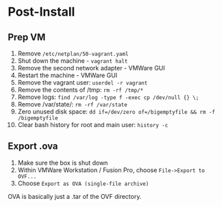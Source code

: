 # Post-Install

## Prep VM

1. Remove `/etc/netplan/50-vagrant.yaml`
1. Shut down the machine - `vagrant halt`
1. Remove the second network adapter - VMWare GUI
1. Restart the machine - VMWare GUI
1. Remove the vagrant user: `userdel -r vagrant`
1. Remove the contents of /tmp: `rm -rf /tmp/*`
1. Remove logs: `find /var/log -type f -exec cp /dev/null {} \;`
1. Remove /var/state/: `rm -rf /var/state`
1. Zero unused disk space: `dd if=/dev/zero of=/bigemptyfile && rm -f /bigemptyfile`
1. Clear bash history for root and main user: `history -c`

## Export .ova

1. Make sure the box is shut down
2. Within VMWare Workstation / Fusion Pro, choose `File->Export to OVF...`
3. Choose `Export as OVA (single-file archive)`

OVA is basically just a .tar of the OVF directory.
